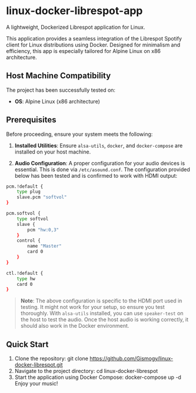 # linux-docker-librespot-app
A lightweight, Dockerized Librespot application for Linux.

This application provides a seamless integration of the Librespot Spotify client for Linux distributions using Docker. Designed for minimalism and efficiency, this app is especially tailored for Alpine Linux on x86 architecture.

## Host Machine Compatibility
The project has been successfully tested on:
- **OS**: Alpine Linux (x86 architecture)

## Prerequisites

Before proceeding, ensure your system meets the following:

1. **Installed Utilities**: Ensure `alsa-utils`, `docker`, and `docker-compose` are installed on your host machine.
   
2. **Audio Configuration**: A proper configuration for your audio devices is essential. This is done via `/etc/asound.conf`. The configuration provided below has been tested and is confirmed to work with HDMI output:

```bash
pcm.!default {
    type plug
    slave.pcm "softvol"
}

pcm.softvol {
    type softvol
    slave {
        pcm "hw:0,3"
    }
    control {
        name "Master"
        card 0
    }
}

ctl.!default {
    type hw
    card 0
}
```
> **Note**: The above configuration is specific to the HDMI port used in testing. It might not work for your setup, so ensure you test thoroughly. With `alsa-utils` installed, you can use `speaker-test` on the host to test the audio. Once the host audio is working correctly, it should also work in the Docker environment.

## Quick Start

1. Clone the repository: git clone https://github.com/Gismogy/linux-docker-librespot.git
2. Navigate to the project directory: cd linux-docker-librespot
3. Start the application using Docker Compose: docker-compose up -d
Enjoy your music!
